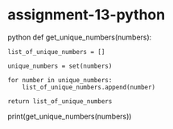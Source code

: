 # assignment-13-python
python
def get_unique_numbers(numbers):

    list_of_unique_numbers = []

    unique_numbers = set(numbers)

    for number in unique_numbers:
        list_of_unique_numbers.append(number)

    return list_of_unique_numbers


print(get_unique_numbers(numbers))

